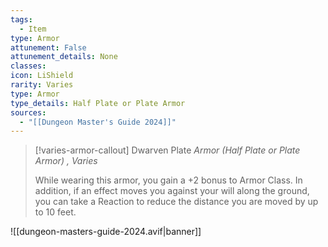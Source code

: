 ```yaml
---
tags:
  - Item
type: Armor
attunement: False
attunement_details: None
classes:
icon: LiShield
rarity: Varies
type: Armor
type_details: Half Plate or Plate Armor
sources: 
  - "[[Dungeon Master's Guide 2024]]"
---
```

>[!varies-armor-callout] Dwarven Plate
>_Armor (Half Plate or Plate Armor) , Varies_
>
>While wearing this armor, you gain a +2 bonus to Armor Class. In addition, if an effect moves you against your will along the ground, you can take a Reaction to reduce the distance you are moved by up to 10 feet.
>


![[dungeon-masters-guide-2024.avif|banner]]